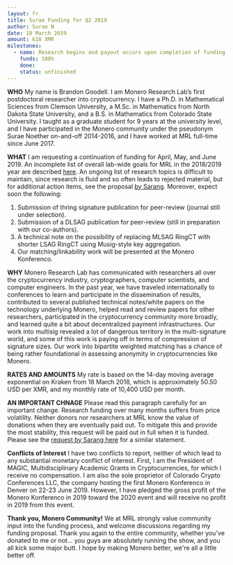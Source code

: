 ```yaml
---
layout: fr
title: Surae Funding for Q2 2019
author: Surae N
date: 18 March 2019
amount: 618 XMR
milestones:
  - name: Research begins and payout occurs upon completion of funding round
    funds: 100%
    done:
    status: unfinished
---
```


**WHO** My name is Brandon Goodell. I am Monero Research Lab’s first postdoctoral researcher into cryptocurrency. I have a Ph.D. in Mathematical Sciences from Clemson University, a M.Sc. in Mathematics from North Dakota State University, and a B.S. in Mathematics from Colorado State University. I taught as a graduate student for 9 years at the university level, and I have participated in the Monero community under the pseudonym Surae Noether on-and-off 2014-2016, and I have worked at MRL full-time since June 2017.

**WHAT** I am requesting a continuation of funding for April, May, and June 2019. An incomplete list of overall lab-wide goals for MRL in the 2018/2019 year are described [here](https://github.com/monero-project/research-lab/issues). An ongoing list of research topics is difficult to maintain, since research is fluid and so often leads to rejected material, but for additional action items, see the proposal [by Sarang](https://ccs.getmonero.org/proposals/sarang-2019-q2.html). Moreover, expect soon the following:
1.  Submission of thring signature publication for peer-review (journal still under selection).
2.  Submission of a DLSAG publication for peer-review (still in preparation with our co-authors).
3.  A technical note on the possibility of replacing MLSAG RingCT with shorter LSAG RingCT using Musig-style key aggregation.
4.  Our matching/linkability work will be presented at the Monero Konferenco.

**WHY** Monero Research Lab has communicated with researchers all over the cryptocurrency industry, cryptographers, computer scientists, and computer engineers. In the past year, we have traveled internationally to conferences to learn and participate in the dissemination of results, contributed to several published technical notes/white papers on the technology underlying Monero, helped read and review papers for other researchers, participated in the cryptocurrency community more broadly, and learned quite a bit about decentralized payment infrastructures. Our work into multisig revealed a lot of dangerous territory in the multi-signature world, and some of this work is paying off in terms of compression of signature sizes. Our work into bipartite weighted matching has a chance of being rather foundational in assessing anonymity in cryptocurrencies like Monero.

**RATES AND AMOUNTS** My rate is based on the 14-day moving average exponential on Kraken from 18 March 2018, which is approximately 50.50 USD per XMR, and my monthly rate of 10,400 USD per month.

**AN IMPORTANT CHNAGE** Please read this paragraph carefully for an important change. Research funding over many months suffers from price volatility. Neither donors nor researchers at MRL know the value of donations when they are eventually paid out. To mitigate this and provide the most stability, this request will be paid out in full when it is funded. Please see the [request by Sarang here](https://ccs.getmonero.org/proposals/sarang-2019-q2.html) for a similar statement.

**Conflicts of Interest** I have two conflicts to report, neither of which lead to any substantial monetary conflict of interest. First, I am the President of MAGIC, Multidisciplinary Academic Grants in Cryptocurrencies, for which I receive no compensation. I am also the sole proprietor of Colorado Crypto Conferences LLC, the company hosting the first Monero Konferenco in Denver on 22-23 June 2019. However, I have pledged the gross profit of the Monero Konferenco in 2019 toward the 2020 event and will receive no profit in 2019 from this event.

**Thank you, Monero Community!** We at MRL strongly value community input into the funding process, and welcome discussions regarding my funding proposal. Thank you again to the entire community, whether you've donated to me or not... you guys are absolutely running the show, and you all kick some major butt. I hope by making Monero better, we're all a little better off.